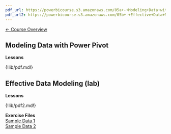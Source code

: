 ```yaml
---
pdf_url: https://powerbicourse.s3.amazonaws.com/05a+-+Modeling+Data+with+Power+Pivot.pdf
pdf_url2: https://powerbicourse.s3.amazonaws.com/05b+-+Effective+Data+Modeling.pdf
---
```


[&#x2190; Course Overview](../1-Overview/overview.md)
## Modeling Data with Power Pivot

**Lessons**

{!lib/pdf.md!}

## Effective Data Modeling (lab)

**Lessons**  

{!lib/pdf2.md!}

**Exercise Files**    
[Sample Data 1](https://powerbicourse.s3.amazonaws.com/Sample+Data+1.pbix)    
[Sample Data 2](https://powerbicourse.s3.amazonaws.com/Sample+Data+2.pbix)

<!-- 
Continued from Getting Started article

Lab: Shape and combine data in Power BI Desktop
   Shape data using Query Editor
   Connect to different data sources
   Combine data sources, create a data model
https://docs.microsoft.com/en-us/power-bi/connect-data/desktop-shape-and-combine-data
-->